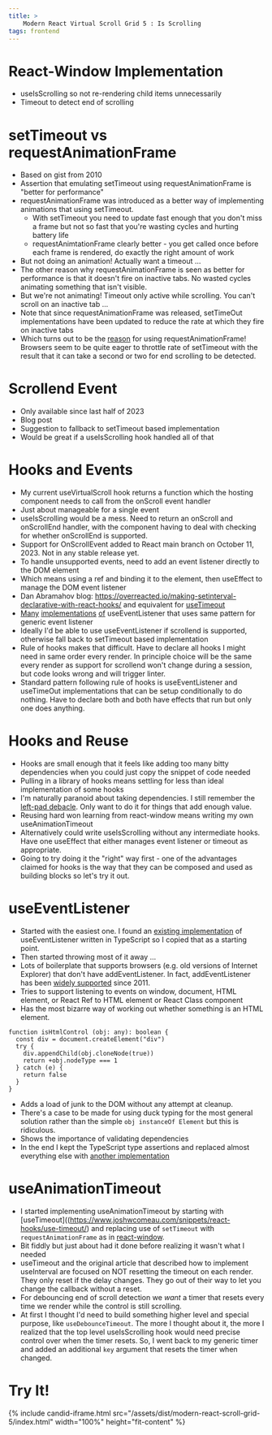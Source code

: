 ```yaml
---
title: >
    Modern React Virtual Scroll Grid 5 : Is Scrolling
tags: frontend
---
```


# React-Window Implementation

* useIsScrolling so not re-rendering child items unnecessarily
* Timeout to detect end of scrolling

# setTimeout vs requestAnimationFrame

* Based on gist from 2010
* Assertion that emulating setTimeout using requestAnimationFrame is "better for performance"
* requestAnimationFrame was introduced as a better way of implementing animations that using setTimeout. 
  * With setTimeout you need to update fast enough that you don't miss a frame but not so fast that you're wasting cycles and hurting battery life
  * requestAnimtationFrame clearly better - you get called once before each frame is rendered, do exactly the right amount of work
* But not doing an animation! Actually want a timeout ...
* The other reason why requestAnimationFrame is seen as better for performance is that it doesn't fire on inactive tabs. No wasted cycles animating something that isn't visible.
* But we're not animating! Timeout only active while scrolling. You can't scroll on an inactive tab ...
* Note that since requestAnimationFrame was released, setTimeOut implementations have been updated to reduce the rate at which they fire on inactive tabs
* Which turns out to be the [reason](https://github.com/bvaughn/react-virtualized/pull/742) for using requestAnimationFrame! Browsers seem to be quite eager to throttle rate of setTimeout with the result that it can take a second or two for end scrolling to be detected. 

# Scrollend Event

* Only available since last half of 2023
* Blog post
* Suggestion to fallback to setTimeout based implementation
* Would be great if a useIsScrolling hook handled all of that

# Hooks and Events

* My current useVirtualScroll hook returns a function which the hosting component needs to call from the  onScroll event handler
* Just about manageable for a single event
* useIsScrolling would be a mess. Need to return an onScroll and onScrollEnd handler, with the component having to deal with checking for whether onScrollEnd is supported.
* Support for OnScrollEvent added to React main branch on October 11, 2023. Not in any stable release yet.
* To handle unsupported events, need to add an event listener directly to the DOM element
* Which means using a ref and binding it to the element, then useEffect to manage the DOM event listener
* Dan Abramahov blog: https://overreacted.io/making-setinterval-declarative-with-react-hooks/ and equivalent for [useTimeout](https://www.joshwcomeau.com/snippets/react-hooks/use-timeout/)
* [Many](https://github.com/donavon/use-event-listener) [implementations](https://github.com/realwugang/use-event-listener) [of](https://github.com/uidotdev/usehooks/blob/experimental/index.js#L329) useEventListener that uses same pattern for generic event listener
* Ideally I'd be able to use useEventListener if scrollend is supported, otherwise fall back to setTimeout based implementation
* Rule of hooks makes that difficult. Have to declare all hooks I might need in same order every render. In principle choice will be the same every render as support for scrollend won't change during a session, but code looks wrong and will trigger linter. 
* Standard pattern following rule of hooks is useEventListener and useTimeOut implementations that can be setup conditionally to do nothing. Have to declare both and both have effects that run but only one does anything. 

# Hooks and Reuse

* Hooks are small enough that it feels like adding too many bitty dependencies when you could just copy the snippet of code needed
* Pulling in a library of hooks means settling for less than ideal implementation of some hooks
* I'm naturally paranoid about taking dependencies. I still remember the [left-pad debacle](https://www.theregister.com/2016/03/23/npm_left_pad_chaos/). Only want to do it for things that add enough value. 
* Reusing hard won learning from react-window means writing my own useAnimationTimeout
* Alternatively could write useIsScrolling without any intermediate hooks. Have one useEffect that either manages event listener or timeout as appropriate.
* Going to try doing it the "right" way first - one of the advantages claimed for hooks is the way that they can be composed and used as building blocks so let's try it out.

# useEventListener

* Started with the easiest one. I found an [existing implementation](https://github.com/realwugang/use-event-listener) of useEventListener written in TypeScript so I copied that as a starting point.
* Then started throwing most of it away ...
* Lots of boilerplate that supports browsers (e.g. old versions of Internet Explorer) that don't have addEventListener. In fact, addEventListener has been [widely supported](https://caniuse.com/?search=addEventListener) since 2011.
* Tries to support listening to events on window, document, HTML element, or React Ref to HTML element or React Class component
* Has the most bizarre way of working out whether something is an HTML element. 

```
function isHtmlControl (obj: any): boolean {
  const div = document.createElement("div")
  try {
    div.appendChild(obj.cloneNode(true))
    return +obj.nodeType === 1
  } catch (e) {
    return false
  }
}
```

* Adds a load of junk to the DOM without any attempt at cleanup.
* There's a case to be made for using duck typing for the most general solution rather than the simple `obj instanceOf Element` but this is ridiculous.
* Shows the importance of validating dependencies
* In the end I kept the TypeScript type assertions and replaced almost everything else with [another implementation](https://github.com/donavon/use-event-listener)

# useAnimationTimeout

* I started implementing useAnimationTimeout by starting with [useTimeout]((https://www.joshwcomeau.com/snippets/react-hooks/use-timeout/) and replacing use of `setTimeout` with `requestAnimationFrame` as in [react-window](https://github.com/bvaughn/react-window/blob/master/src/timer.js).
* Bit fiddly but just about had it done before realizing it wasn't what I needed
* useTimeout and the original article that described how to implement useInterval are focused on NOT resetting the timeout on each render. They only reset if the delay changes. They go out of their way to let you change the callback without a reset.
* For debouncing end of scroll detection we *want* a timer that resets every time we render while the control is still scrolling.
* At first I thought I'd need to build something higher level and special purpose, like `useDebounceTimeout`. The more I thought about it, the more I realized that the top level useIsScrolling hook would need precise control over when the timer resets. So, I went back to my generic timer and added an additional `key` argument that resets the timer when changed.

# Try It!

{% include candid-iframe.html src="/assets/dist/modern-react-scroll-grid-5/index.html" width="100%" height="fit-content" %}